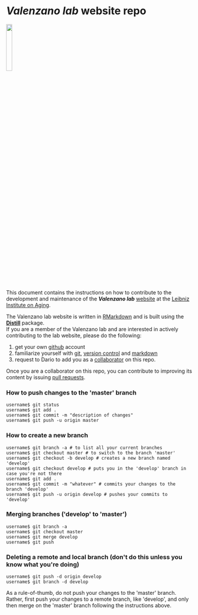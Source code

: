 # _Valenzano lab_ website repo
<img src="https://user-images.githubusercontent.com/4720805/141675891-e0f6e034-6e6d-429c-815b-0b77c716b89d.png" width="18%"></img>  

This document contains the instructions on how to contribute to the development and maintenance of the **_Valenzano lab_** [website](https://valenzano-lab.github.io/labsite/) at the [Leibniz Institute on Aging](https://www.leibniz-fli.de/).  

The Valenzano lab website is written in [RMarkdown](https://bookdown.org/yihui/rmarkdown/) and is built using the [__Distill__](https://rstudio.github.io/distill/website.html) package.  
If you are a member of the Valenzano lab and are interested in actively contributing to the lab website, please do the following:  
1. get your own [github](https://github.com/) account 
2. familiarize yourself with [git](https://ryoaxton.medium.com/familiarize-yourself-with-git-fadcc125dbb9), [version control](https://en.wikipedia.org/wiki/Version_control) and [markdown](https://en.wikipedia.org/wiki/Markdown)
3. request to Dario to add you as a [collaborator](https://docs.github.com/en/account-and-profile/setting-up-and-managing-your-github-user-account/managing-access-to-your-personal-repositories/inviting-collaborators-to-a-personal-repository) on this repo.  
  
Once you are a collaborator on this repo, you can contribute to improving its content by issuing [pull requests](https://www.youtube.com/watch?v=rgbCcBNZcdQ).

### How to push changes to the 'master' branch

```
username$ git status
username$ git add .
username$ git commit -m "description of changes"
username$ git push -u origin master
```


### How to create a new branch

```
username$ git branch -a # to list all your current branches
username$ git checkout master # to switch to the branch 'master'
username$ git checkout -b develop # creates a new branch named 'develop'
username$ git checkout develop # puts you in the 'develop' branch in case you're not there
username$ git add .
username$ git commit -m "whatever" # commits your changes to the branch 'develop'
username$ git push -u origin develop # pushes your commits to 'develop' 
```

### Merging branches ('develop' to 'master')

```
username$ git branch -a
username$ git checkout master 
username$ git merge develop
username$ git push
```

### Deleting a remote and local branch (don't do this unless you know what you're doing)

```
username$ git push -d origin develop
username$ git branch -d develop
```

As a rule-of-thumb, do not push your changes to the 'master' branch.  
Rather, first push your changes to a remote branch, like 'develop', and only then merge on the 'master' branch following the instructions above.  
